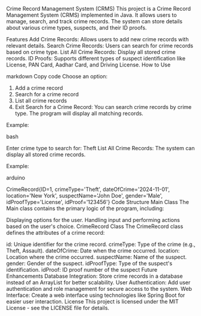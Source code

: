 


Crime Record Management System (CRMS)
This project is a Crime Record Management System (CRMS) implemented in Java. It allows users to manage, search, and track crime records. The system can store details about various crime types, suspects, and their ID proofs.

Features
Add Crime Records: Allows users to add new crime records with relevant details.
Search Crime Records: Users can search for crime records based on crime type.
List All Crime Records: Display all stored crime records.
ID Proofs: Supports different types of suspect identification like License, PAN Card, Aadhar Card, and Driving License.
How to Use

markdown
Copy code
Choose an option:
1. Add a crime record
2. Search for a crime record
3. List all crime records
4. Exit
Search for a Crime Record:
You can search crime records by crime type. The program will display all matching records.

Example:

bash

Enter crime type to search for: Theft
List All Crime Records:
The system can display all stored crime records.

Example:

arduino

CrimeRecord{ID=1, crimeType='Theft', dateOfCrime='2024-11-01', location='New York', suspectName='John Doe', gender='Male', idProofType='License', idProof='123456'}
Code Structure
Main Class
The Main class contains the primary logic of the program, including:

Displaying options for the user.
Handling input and performing actions based on the user's choice.
CrimeRecord Class
The CrimeRecord class defines the attributes of a crime record:

id: Unique identifier for the crime record.
crimeType: Type of the crime (e.g., Theft, Assault).
dateOfCrime: Date when the crime occurred.
location: Location where the crime occurred.
suspectName: Name of the suspect.
gender: Gender of the suspect.
idProofType: Type of the suspect's identification.
idProof: ID proof number of the suspect
Future Enhancements
Database Integration: Store crime records in a database instead of an ArrayList for better scalability.
User Authentication: Add user authentication and role management for secure access to the system.
Web Interface: Create a web interface using technologies like Spring Boot for easier user interaction.
License
This project is licensed under the MIT License - see the LICENSE file for details.
